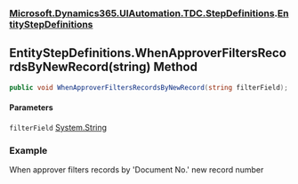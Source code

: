 ### [Microsoft.Dynamics365.UIAutomation.TDC.StepDefinitions](Microsoft.Dynamics365.UIAutomation.TDC.StepDefinitions.md 'Microsoft.Dynamics365.UIAutomation.TDC.StepDefinitions').[EntityStepDefinitions](EntityStepDefinitions.md 'Microsoft.Dynamics365.UIAutomation.TDC.StepDefinitions.EntityStepDefinitions')

## EntityStepDefinitions.WhenApproverFiltersRecordsByNewRecord(string) Method

```csharp
public void WhenApproverFiltersRecordsByNewRecord(string filterField);
```
#### Parameters

<a name='Microsoft.Dynamics365.UIAutomation.TDC.StepDefinitions.EntityStepDefinitions.WhenApproverFiltersRecordsByNewRecord(string).filterField'></a>

`filterField` [System.String](https://docs.microsoft.com/en-us/dotnet/api/System.String 'System.String')

### Example
When approver filters records by 'Document No.' new record number